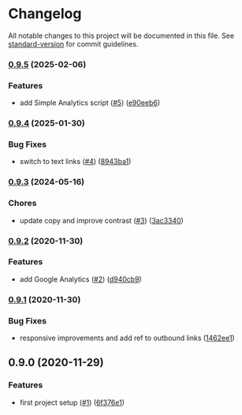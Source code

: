# Changelog

All notable changes to this project will be documented in this file. See [standard-version](https://github.com/conventional-changelog/standard-version) for commit guidelines.

### [0.9.5](https://github.com/frabonomi/wize.io/compare/v0.9.4...v0.9.5) (2025-02-06)


### Features

* add Simple Analytics script ([#5](https://github.com/frabonomi/wize.io/issues/5)) ([e90eeb6](https://github.com/frabonomi/wize.io/commit/e90eeb6a88bcfa424aabef1e28a857e265871947))

### [0.9.4](https://github.com/frabonomi/wize.io/compare/v0.9.2...v0.9.4) (2025-01-30)


### Bug Fixes

* switch to text links ([#4](https://github.com/frabonomi/wize.io/issues/4)) ([8943ba1](https://github.com/frabonomi/wize.io/commit/8943ba180fa53496e34f82a698c3e445bd8c7702))

### [0.9.3](https://github.com/frabonomi/wize.io/compare/v0.9.2...v0.9.3) (2024-05-16)


### Chores

* update copy and improve contrast ([#3](https://github.com/frabonomi/wize.io/issues/3)) ([3ac3340](https://github.com/frabonomi/wize.io/commit/3ac334086cc878c7348427887d348c04e5c37318))

### [0.9.2](https://github.com/frabonomi/wize.io/compare/v0.9.1...v0.9.2) (2020-11-30)


### Features

* add Google Analytics ([#2](https://github.com/frabonomi/wize.io/issues/2)) ([d940cb9](https://github.com/frabonomi/wize.io/commit/d940cb9ec395877d1914db0c63ed1f0823205412))

### [0.9.1](https://github.com/frabonomi/wize.io/compare/v0.9.0...v0.9.1) (2020-11-30)


### Bug Fixes

* responsive improvements and add ref to outbound links ([1462ee1](https://github.com/frabonomi/wize.io/commit/1462ee186eb17f5fe2bea1e574a0d384e9cb4110))

## 0.9.0 (2020-11-29)


### Features

* first project setup ([#1](https://github.com/frabonomi/wize.io/issues/1)) ([6f376e1](https://github.com/frabonomi/wize.io/commit/6f376e1ad561b1d7fddee46f5d1a22b9b113cfd6))
